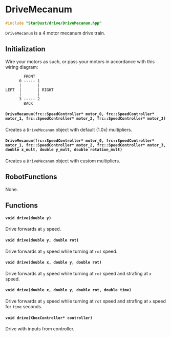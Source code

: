 # DriveMecanum

```cpp
#include "StarDust/drive/DriveMecanum.hpp"
```

`DriveMecanum` is a 4 motor mecanum drive train.

## Initialization

Wire your motors as such, or pass your motors in accordance with this wiring diagram:

```
        FRONT
      0 ----- 1
      |       |
LEFT  |       | RIGHT
      |       |
      3 ----- 2
        BACK
```

#### `DriveMecanum(frc::SpeedController* motor_0, frc::SpeedController* motor_1, frc::SpeedController* motor_2, frc::SpeedController* motor_3)`

Creates a `DriveMecanum` object with default (1.0x) multipliers.

#### `DriveMecanum(frc::SpeedController* motor_0, frc::SpeedController* motor_1, frc::SpeedController* motor_2, frc::SpeedController* motor_3, double x_mult, double y_mult, double rotation_mult)`

Creates a `DriveMecanum` object with custom multipliers.

## RobotFunctions

None.

## Functions

#### `void drive(double y)`

Drive forwards at `y` speed.

#### `void drive(double y, double rot)`

Drive forwards at `y` speed while turning at `rot` speed.

#### `void drive(double x, double y, double rot)`

Drive forwards at `y` speed while turning at `rot` speed and strafing at `x` speed.

#### `void drive(double x, double y, double rot, double time)`

Drive forwards at `y` speed while turning at `rot` speed and strafing at `x` speed for `time` seconds.

#### `void drive(XboxController* controller)`

Drive with inputs from controller.
